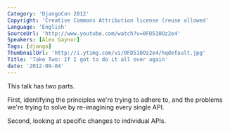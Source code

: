 ```yaml
---
Category: 'DjangoCon 2012'
Copyright: 'Creative Commons Attribution license (reuse allowed'
Language: 'English'
SourceUrl: 'http://www.youtube.com/watch?v=0FD510Oz2e4'
Speakers: [Alex Gaynor]
Tags: [django]
ThumbnailUrl: 'http://i.ytimg.com/vi/0FD510Oz2e4/hqdefault.jpg'
Title: 'Take Two: If I got to do it all over again'
date: '2012-09-04'
---
```

This talk has two parts.

First, identifying the principles we're trying to adhere to, and the problems
we're trying to solve by re-imagining every single API.

Second, looking at specific changes to individual APIs.

